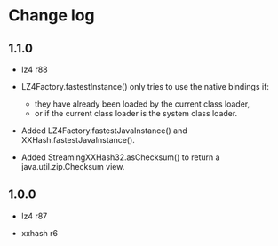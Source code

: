 # Change log

## 1.1.0

 - lz4 r88

 - LZ4Factory.fastestInstance() only tries to use the native bindings if:
   - they have already been loaded by the current class loader,
   - or if the current class loader is the system class loader.

 - Added LZ4Factory.fastestJavaInstance() and XXHash.fastestJavaInstance().

 - Added StreamingXXHash32.asChecksum() to return a java.util.zip.Checksum
   view.

## 1.0.0

 - lz4 r87

 - xxhash r6

